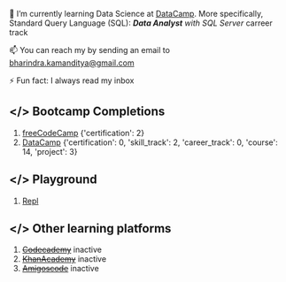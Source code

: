 🌱 I’m currently learning Data Science at [DataCamp](https://www.datacamp.com/). More specifically, Standard Query Language (SQL): ***Data Analyst** with SQL Server* carreer track

📫 You can reach my by sending an email to bharindra.kamanditya@gmail.com

⚡ Fun fact: I always read my inbox

## </> Bootcamp Completions

1. [freeCodeCamp](https://freecodecamp.org/DonBaron) {'certification': 2}
2. [DataCamp](https://datacamp.com/profile/bharindrakamanditya) {'certification': 0, 'skill_track': 2, 'career_track': 0, 'course': 14, 'project': 3}

## </> Playground

1. [Repl](https://replit.com/@BharindraKamand)

## </> Other learning platforms

1. [~~Codecademy~~](https://www.codecademy.com/profiles/DonBaron) inactive
2. [~~KhanAcademy~~](http://www.khanacademy.org/profile/DonBaron) inactive
3. [~~Amigoscode~~](https://amigoscode.com/) inactive

<!--
**barondra/barondra** is a ✨ _special_ ✨ repository because its `README.md` (this file) appears on your GitHub profile.

Here are some ideas to get you started:

- 🔭 I’m currently working on ...

- 👯 I’m looking to collaborate on ...
- 🤔 I’m looking for help with ...
- 💬 Ask me about ...

- 
-->
